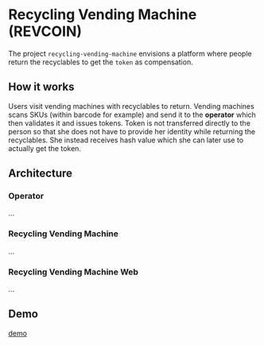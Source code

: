 # Recycling Vending Machine (REVCOIN)
The project `recycling-vending-machine` envisions a platform where people return the recyclables to get the `token` as compensation. 

## How it works
Users visit vending machines with recyclables to return. Vending machines scans SKUs (within barcode for example) and send it to the **operator** which then validates it and issues tokens. Token is not transferred directly to the person so that she does not have to provide her identity while returning the recyclables. She instead receives hash value which she can later use to actually get the token.

## Architecture
### Operator
...

### Recycling Vending Machine
...

### Recycling Vending Machine Web
...

## Demo
[demo](https://https://github.com/usc-walkin/operator/tree/master/docs/vid1.gif)
